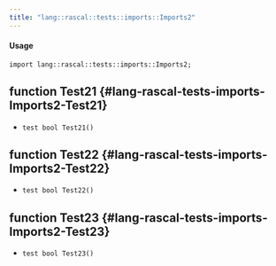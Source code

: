 ```yaml
---
title: "lang::rascal::tests::imports::Imports2"
---
```


#### Usage

`import lang::rascal::tests::imports::Imports2;`


## function Test21 {#lang-rascal-tests-imports-Imports2-Test21}

* ``test bool Test21()``

## function Test22 {#lang-rascal-tests-imports-Imports2-Test22}

* ``test bool Test22()``

## function Test23 {#lang-rascal-tests-imports-Imports2-Test23}

* ``test bool Test23()``


